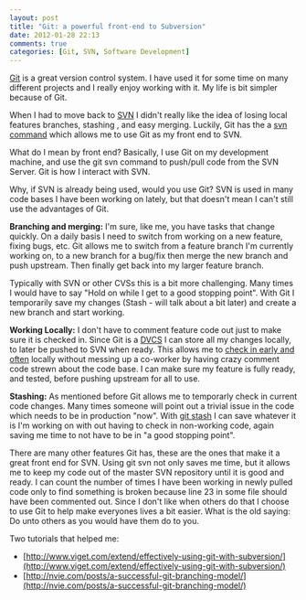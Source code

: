 ```yaml
---
layout: post
title: "Git: a powerful front-end to Subversion"
date: 2012-01-28 22:13
comments: true
categories: [Git, SVN, Software Development]
---
```

[Git](http://git-scm.com/) is a great version control system. I have used it for some time on many different projects and I really enjoy working with it. My life is bit simpler because of Git.

When I had to move back to [SVN](http://subversion.apache.org/) I didn't really like the idea of losing local features branches, stashing , and easy merging. Luckily, Git has the a [svn command](http://schacon.github.com/git/git-svn.html) which allows me to use Git as my front end to SVN.

What do I mean by front end? Basically, I use Git on my development machine, and use the git svn command to push/pull code from the SVN Server. Git is how I interact with SVN.

Why, if SVN is already being used, would you use Git? SVN is used in many code bases I have been working on lately, but that doesn't mean I can't still use the advantages of Git.

**Branching and merging:** I'm sure, like me, you have tasks that change quickly. On a daily basis I need to switch from working on a new feature, fixing bugs, etc. Git allows me to switch from a feature branch I'm currently working on, to a new branch for a bug/fix then merge the new branch and push upstream. Then finally get back into my larger feature branch.

Typically with SVN or other CVSs this is a bit more challenging. Many times I would have to say "Hold on while I get to a good stopping point". With Git I temporarily save my changes (Stash - will talk about a bit later) and create a new branch and start working.

**Working Locally:** I don't have to comment feature code out just to make sure it is checked in. Since Git is a [DVCS](http://en.wikipedia.org/wiki/Distributed_revision_control) I can store all my changes locally, to later be pushed to SVN when ready. This allows me to [check in early and often](http://www.codinghorror.com/blog/2008/08/check-in-early-check-in-often.html) locally without messing up a co-worker by having crazy comment code strewn about the code base. I can make sure my feature is fully ready, and tested, before pushing upstream for all to use.

**Stashing:** As mentioned before Git allows me to temporarly check in current code changes. Many times someone will point out a trivial issue in the code which needs to be in production "now". With [git stash](http://book.git-scm.com/4_stashing.html) I can save whatever it is I'm working on with out having to check in non-working code, again saving me time to not have to be in "a good stopping point".

 

There are many other features Git has, these are the ones that make it a great front end for SVN. Using git svn not only saves me time, but it allows me to keep my code out of the master SVN repository until it is good and ready. I can count the number of times I have been working in newly pulled code only to find something is broken because line 23 in some file should have been commented out. Since I don't like when others do that I choose to use Git to help make everyones lives a bit easier. What is the old saying: Do unto others as you would have them do to you.

 

Two tutorials that helped me:

+ [http://www.viget.com/extend/effectively-using-git-with-subversion/](http://www.viget.com/extend/effectively-using-git-with-subversion/)
+ [http://nvie.com/posts/a-successful-git-branching-model/](http://nvie.com/posts/a-successful-git-branching-model/)
